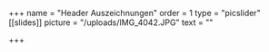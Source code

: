 +++
name = "Header Auszeichnungen"
order = 1
type = "picslider"
[[slides]]
picture = "/uploads/IMG_4042.JPG"
text = ""

+++
